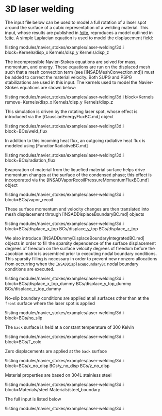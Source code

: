 # 3D laser welding

The input file below can be used to model a full rotation of a laser spot around
the surface of a cubic representation of a welding material. This input, whose
results are published in [!cite](lindsay2021automatic),
reproduces a model outlined in [!cite](noble2007use). A simple Laplacian
equation is used to model the displacement field:

!listing modules/navier_stokes/examples/laser-welding/3d.i block=Kernels/disp_x Kernels/disp_y Kernels/disp_z

The incompressible Navier-Stokes equations are solved for mass, momentum, and energy. These
equations are run on the displaced mesh such that a mesh convection term (see
[INSADMeshConvection.md]) must be added to correct the material
velocity. Both SUPG and PSPG stabilizations are used in this input. The kernels used
to model the Navier-Stokes equations are shown below:

!listing modules/navier_stokes/examples/laser-welding/3d.i block=Kernels remove=Kernels/disp_x Kernels/disp_y Kernels/disp_z

This simulation is driven by the rotating laser spot, whose effect is introduced
via the [GaussianEnergyFluxBC.md] object

!listing modules/navier_stokes/examples/laser-welding/3d.i block=BCs/weld_flux

In addition to this incoming heat
flux, an outgoing radiative heat flux is modeled using [FunctionRadiativeBC.md]

!listing modules/navier_stokes/examples/laser-welding/3d.i block=BCs/radiation_flux

Evaporation of material from the liquefied material surface helps
drive momentum changes at the surface of the condensed phase; this effect is incorporated via the
[INSADVaporRecoilPressureMomentumFluxBC.md] object

!listing modules/navier_stokes/examples/laser-welding/3d.i block=BCs/vapor_recoil

These surface momentum and velocity
changes are then translated into mesh displacement
through [INSADDisplaceBoundaryBC.md] objects

!listing modules/navier_stokes/examples/laser-welding/3d.i block=BCs/displace_x_top BCs/displace_y_top BCs/displace_z_top

We also introduce
[INSADDummyDisplaceBoundaryIntegratedBC.md] objects in order to fill the
sparsity dependence of the surface displacement degrees of freedom on the
surface velocity degrees of freedom before the Jacobian matrix is assembled
prior to executing nodal boundary conditions. This sparsity filling is necessary
in order to prevent new nonzero allocations from occurring when the
`INSADDisplaceBoundaryBC` nodal boundary conditions are executed.

!listing modules/navier_stokes/examples/laser-welding/3d.i block=BCs/displace_x_top_dummy BCs/displace_y_top_dummy BCs/displace_z_top_dummy

No-slip boundary conditions are applied at all surfaces other than at the `front`
surface where the laser spot is applied

!listing modules/navier_stokes/examples/laser-welding/3d.i block=BCs/no_slip

The `back` surface is held at a
constant temperature of 300 Kelvin

!listing modules/navier_stokes/examples/laser-welding/3d.i block=BCs/T_cold

Zero displacements are applied at the `back` surface

!listing modules/navier_stokes/examples/laser-welding/3d.i block=BCs/x_no_disp BCs/y_no_disp BCs/z_no_disp

Material properties are based on 304L stainless steel

!listing modules/navier_stokes/examples/laser-welding/3d.i block=Materials/steel Materials/steel_boundary

The full input is listed below

!listing modules/navier_stokes/examples/laser-welding/3d.i

